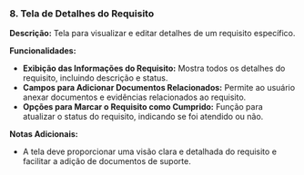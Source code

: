 ### 8. Tela de Detalhes do Requisito

**Descrição:** Tela para visualizar e editar detalhes de um requisito específico.

**Funcionalidades:**
- **Exibição das Informações do Requisito:** Mostra todos os detalhes do requisito, incluindo descrição e status.
- **Campos para Adicionar Documentos Relacionados:** Permite ao usuário anexar documentos e evidências relacionados ao requisito.
- **Opções para Marcar o Requisito como Cumprido:** Função para atualizar o status do requisito, indicando se foi atendido ou não.

**Notas Adicionais:**
- A tela deve proporcionar uma visão clara e detalhada do requisito e facilitar a adição de documentos de suporte.
